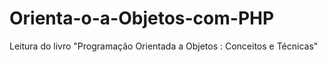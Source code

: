 # Orienta-o-a-Objetos-com-PHP
Leitura do livro "Programação Orientada a Objetos : Conceitos e Técnicas"
